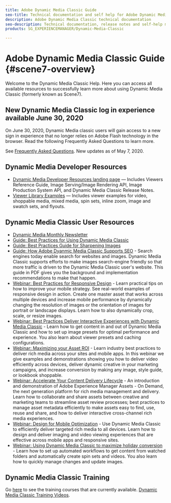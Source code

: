 ```yaml
---
title: Adobe Dynamic Media Classic Guide
seo-title: Technical documentation and self help for Adobe Dynamic Media Classic
description: Adobe Dynamic Media Classic technical documentation
seo-description: Technical documentation, release notes and self-help materials for Adobe Dynamic Media Classic, formerly Scene 7 
products: SG_EXPERIENCEMANAGER/Dynamic-Media-Classic

---
```


# Adobe Dynamic Media Classic Guide {#scene7-overview}

Welcome to the Dynamic Media Classic Help. Here you can access all available resources to successfully learn more about using Dynamic Media Classic (formerly known as Scene7).

## New Dynamic Media Classic log in experience available June 30, 2020

On June 30, 2020, Dynamic Media classic users will gain access to a new sign in experience that no longer relies on Adobe Flash technology in the browser. Read the following Frequently Asked Questions to learn more.

See [Frequently Asked Questions](new-ui-2020.md). New updates as of May 7, 2020.

## Dynamic Media Developer Resources

* [Dynamic Media Developer Resources landing page](https://experienceleague.adobe.com/docs/dynamic-media-developer-resources/landing/home.html) &mdash; Includes Viewers Reference Guide, Image Serving/Image Rendering API, Image Production System API, and Dynamic Media Classic Release Notes.
* [Viewer Library Examples](https://landing.adobe.com/en/na/dynamic-media/ctir-2755/live-demos.html) &mdash; Includes viewer examples for video, shoppable media, mixed media, spin sets, inline zoom, image and swatch sets, and flyouts.

## Dynamic Media Classic User Resources

* [Dynamic Media Monthly Newsletter](dynamic-media-newsletter.md)
* [Guide: Best Practices for Using Dynamic Media Classic](https://www.adobe.com/content/dam/www/us/en/marketing/experience-manager-assets/dynamic-media/adobe-dynamic-media-classic-best-practices-guide.pdf)
* [Guide: Best Practices Guide for Sharpening Images](/help/assets/s7_sharpening_images.pdf)
* [Guide: How Adobe Dyanmic Media Classic Supports SEO](/help/assets/s7_seo.pdf) - Search engines today enable search for websites and images. Dynamic Media Classic supports efforts to make images search-engine friendly so that more traffic is driven to the Dynamic Media Classic user's website. This guide in PDF gives you the background and implementation recommendations to make that happen.
* [Webinar: Best Practices for Responsive Design](http://offers.adobe.com/en/na/marketing/landings/_40458_responsive_design_live_on_demand_webinar.html) - Learn practical tips on how to improve your mobile strategy. See real-world examples of responsive design in action. Create one master asset that works across multiple devices and increase mobile performance by dynamically changing the resolution of images or the orientation of images for portrait or landscape displays. Learn how to also dynamically crop, scale, or resize images.
* [Webinar: Best Practices Deliver Interactive Experiences with Dynamic Media Classic](http://seminars.adobeconnect.com/p7wb8ej3u6d/) - Learn how to get content in and out of Dynamic Media Classic and how to set up image presets for optimal performance and experience. You also learn about viewer presets and caching configurations.
* [Webinar: Maximizing your Asset ROI](https://adobecustomersuccess.adobeconnect.com/p5ar3hfrrec/?launcher=false&fcsContent=true&pbMode=normal&proto=true) - Learn industry best practices to deliver rich media across your sites and mobile apps. In this webinar we give examples and demonstrations showing you how to deliver video efficiently across devices, deliver dynamic creative in your marketing campaigns, and increase conversion by making any image, style guide, or lookbook shoppable.
* [Webinar: Accelerate Your Content Delivery Lifecycle](https://adobecustomersuccess.adobeconnect.com/p88ducm9pqv/) - An introduction and demonstration of Adobe Experience Manager Assets - On Demand, the next generation platform for rich media management and delivery. Learn how to collaborate and share assets between creative and marketing teams to streamline asset review processes; best practices to manage asset metadata efficiently to make assets easy to find, use, reuse and share, and how to deliver interactive cross-channel rich media experiences.
* [Webinar: Design for Mobile Optimization](https://adobecustomersuccess.adobeconnect.com/p6oqd3wydif/?launcher=false&fcsContent=true&pbMode=normal&proto=true) - Use Dynamic Media Classic to efficiently deliver targeted rich media to all devices. Learn how to design and deliver imaging and video viewing experiences that are effective across mobile apps and responsive sites.
* [Webinar: Using Dynamic Media Classic to maximize holiday conversion](https://adobecustomersuccess.adobeconnect.com/p32n1yr85c9/?proto=true) - Learn how to set up automated workflows to get content from watched folders and automatically create spin sets and videos. You also learn how to quickly manage changes and update images.

## Dynamic Media Classic Training

Go [here](http://training.adobe.com/training/courses.html#product=adobe-scene7) to see the training courses that are currently available.
[Dynamic Media Classic Training Videos](/help/training-videos.md). 
